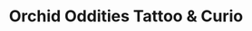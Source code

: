 ---
title: "Orchid Oddities Tattoo & Curio"
url: /vancouver/orchid-oddities-tattoo-and-curio/
shop: tattoo
---